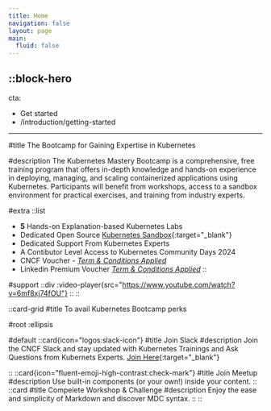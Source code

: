 ```yaml
---
title: Home
navigation: false
layout: page
main:
  fluid: false
---
```


::block-hero
---
cta:
  - Get started
  - /introduction/getting-started


---

#title
The Bootcamp for Gaining Expertise in Kubernetes

#description
The Kubernetes Mastery Bootcamp is a comprehensive, free training program that offers in-depth knowledge and hands-on experience in deploying, managing, and scaling containerized applications using Kubernetes. Participants will benefit from workshops, access to a sandbox environment for practical exercises, and training from industry experts. 


#extra
  ::list
  - **5** Hands-on Explanation-based Kubernetes Labs 
  - Dedicated Open Source [Kubernetes Sandbox](https://github.com/codespaces/new?repository=my-repo&container=my-container&skip_quickstart=true&machine=standardLinux32gb&repo=746868415&ref=main&devcontainer_path=.devcontainer%2Fdevcontainer.json&geo=UsEast){:target="_blank"}
  - Dedicated Support From Kubernetes Experts
  - A Contibutor Level Access to Kubernetes Community Days 2024
  - CNCF Voucher - _[Term & Conditions Applied]()_
  - Linkedin Premium Voucher _[Term & Conditions Applied]()_
  ::

#support
::div
  :video-player{src="https://www.youtube.com/watch?v=6mf8xj74fOU"}
::
::

<!-- :sandbox{src="https://codesandbox.io/p/devbox/kubernetes-cheatsheet-thw7sl?embed=1"} -->



::card-grid
#title
To avail Kubernetes Bootcamp perks

#root
:ellipsis

#default
  ::card{icon="logos:slack-icon"}
  #title
  Join Slack
  #description
  Join the CNCF Slack and stay updated with Kubernetes Trainings and Ask Questions from Kubernets Experts. [Join Here](https://cncflahore.slack.com){:target="_blank"}

  ::
  ::card{icon="fluent-emoji-high-contrast:check-mark"}
  #title
  Join Meetup
  #description
  Use built-in components (or your own!) inside your content.
  ::
  ::card
  #title
  Compelete Workshop & Challenge
  #description
  Enjoy the ease and simplicity of Markdown and discover MDC syntax.
  ::
::



